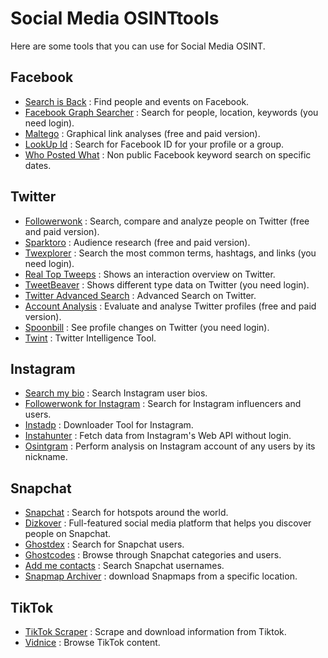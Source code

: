 

# Social Media OSINTtools

Here are some tools that you can use for Social Media OSINT.

## Facebook
* [Search is Back](https://searchisback.com) : Find people and events on Facebook.
* [Facebook Graph Searcher](https://intelx.io/tools?tab=facebook) : Search for people, location, keywords (you need login).
* [Maltego](https://www.maltego.com) : Graphical link analyses (free and paid version).
* [LookUp Id](https://lookup-id.com) : Search for Facebook ID for your profile or a group.
* [Who Posted What](https://whopostedwhat.com) : Non public Facebook keyword search on specific dates.

## Twitter

* [Followerwonk](https://followerwonk.com) : Search, compare and analyze people on Twitter (free and paid version).
* [Sparktoro](https://sparktoro.com) : Audience research (free and paid version).
* [Twexplorer](https://twxplorer.knightlab.com) : Search the most common terms, hashtags, and links (you need login).
* [Real Top Tweeps](https://realtoptweeps.com/interactionoverview) : Shows an interaction overview on Twitter.
* [TweetBeaver](https://tweetbeaver.com) : Shows different type data on Twitter (you need login).
* [Twitter Advanced Search](https://twitter.com/search-advanced) : Advanced Search on Twitter.
* [Account Analysis](https://accountanalysis.app) : Evaluate and analyse Twitter profiles (free and paid version).
* [Spoonbill](http://spoonbill.io) : See profile changes on Twitter (you need login).
* [Twint](https://github.com/twintproject/twint) : Twitter Intelligence Tool.

## Instagram

* [Search my bio](https://www.searchmy.bio) : Search Instagram user bios.
* [Followerwonk for Instagram](https://www.searchmy.bio/followerwonk-for-instagram) : Search for Instagram influencers and users.
* [Instadp](https://www.instadp.com) : Downloader Tool for Instagram.
* [Instahunter](https://github.com/Araekiel/instahunter) : Fetch data from Instagram's Web API without login.
* [Osintgram](https://github.com/Datalux/Osintgram) : Perform analysis on Instagram account of any users by its nickname.

## Snapchat 

* [Snapchat](https://map.snapchat.com) : Search for hotspots around the world. 
* [Dizkover](https://www.dizkover.com) : Full-featured social media platform that helps you discover people on Snapchat. 
* [Ghostdex](https://ghostdex.app) : Search for Snapchat users. 
* [Ghostcodes](https://ghostcodes.com) : Browse through Snapchat categories and users. 
* [Add me contacts](http://www.add-me-contacts.com) : Search Snapchat usernames. 
* [Snapmap Archiver](https://github.com/king-millez/snapmap-archiver) : download Snapmaps from a specific location. 

## TikTok

* [TikTok Scraper](https://github.com/drawrowfly/tiktok-scraper) : Scrape and download information from Tiktok. 
* [Vidnice](https://vidnice.com) : Browse TikTok content. 
